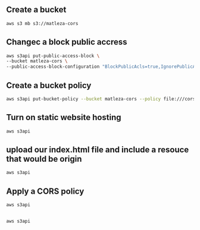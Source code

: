 ## Create a bucket
```sh
aws s3 mb s3://matleza-cors
```

## Changec a block public accress
```sh
aws s3api put-public-access-block \
--bucket matleza-cors \
--public-access-block-configuration "BlockPublicAcls=true,IgnorePublicAcls=true,BlockPublicPolicy=false,RestrictPublicBuckets=false"
```

## Create a bucket policy
```sh
aws s3api put-bucket-policy --bucket matleza-cors --policy file:///cors-policy.json
```

## Turn on static website hosting
```sh
aws s3api 
```

## upload our index.html file and include a resouce that would be origin
```sh
aws s3api 
```

## Apply a CORS policy
```sh
aws s3api 
```

## 
```sh
aws s3api 
```
